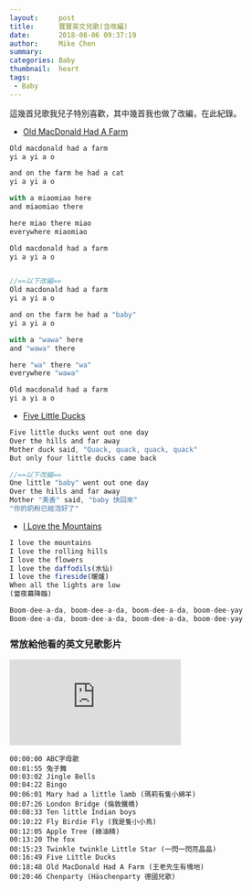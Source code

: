 ```yaml
---
layout:     post
title:      寶寶英文兒歌(含改編)
date:       2018-08-06 09:37:19
author:     Mike Chen
summary:    
categories: Baby
thumbnail:  heart
tags:
 - Baby
---
```


這幾首兒歌我兒子特別喜歡，其中幾首我也做了改編，在此紀錄。

* [Old MacDonald Had A Farm](https://www.youtube.com/watch?v=lxBdN_8ltR8)

```js
Old macdonald had a farm
yi a yi a o

and on the farm he had a cat
yi a yi a o

with a miaomiao here
and miaomiao there

here miao there miao
everywhere miaomiao

Old macdonald had a farm
yi a yi a o


//==以下改編==
Old macdonald had a farm
yi a yi a o

and on the farm he had a "baby"
yi a yi a o

with a "wawa" here
and "wawa" there

here "wa" there "wa"
everywhere "wawa"

Old macdonald had a farm
yi a yi a o

```

* [Five Little Ducks](https://www.youtube.com/watch?v=5NUiGQpQFAM)

```js
Five little ducks went out one day 
Over the hills and far away
Mother duck said, "Quack, quack, quack, quack"
But only four little ducks came back

//==以下改編==
One little "baby" went out one day 
Over the hills and far away
Mother "美香" said, "baby 快回來"
"你的奶粉已經泡好了"

```

* [I Love the Mountains](https://www.youtube.com/watch?v=VCPg3Bx1vf0)

```js
I love the mountains 
I love the rolling hills 
I love the flowers
I love the daffodils(水仙)
I love the fireside(暖爐)
When all the lights are low 
(當夜幕降臨)

Boom-dee-a-da, boom-dee-a-da, boom-dee-a-da, boom-dee-yay
Boom-dee-a-da, boom-dee-a-da, boom-dee-a-da, boom-dee-yay
```





### 常放給他看的英文兒歌影片

<div class="videoWrapper">
    <iframe src="https://www.youtube.com/embed/_EdEB_BuSFw" frameborder="0" allow="autoplay; encrypted-media" allowfullscreen></iframe>
</div>

```
00:00:00 ABC字母歌
00:01:55 兔子舞
00:03:02 Jingle Bells
00:04:22 Bingo
00:06:01 Mary had a little lamb (瑪莉有隻小綿羊)
00:07:26 London Bridge (倫敦鐵橋)
00:08:33 Ten little Indian boys
00:10:22 Fly Birdie Fly (我是隻小小鳥)
00:12:05 Apple Tree (綠油精)
00:13:20 The fox
00:15:23 Twinkle twinkle Little Star (一閃一閃亮晶晶)
00:16:49 Five Little Ducks
00:18:48 Old MacDonald Had A Farm (王老先生有塊地)
00:20:46 Chenparty (Häschenparty 德國兒歌)
```